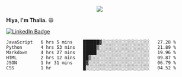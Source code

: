 <p align="center">
  <img src=https://media2.giphy.com/media/J2yDvX0N4GpAdHOD3N/giphy.gif?cid=ecf05e4732fecy7p8iauk3qv6wrz5awzkzmwe846do1i8h6n&rid=giphy.gif>
</p>


<!-- <p align="middle">
  <img src="https://raw.githubusercontent.com/thaliajuarez/thaliajuarez/main/images/unnamed.png" />
</p> -->

**Hiya, I'm Thalia.** 😄

[![LinkedIn Badge](https://img.shields.io/badge/LinkedIn-Profile-informational?style=flat&logo=linkedin&logoColor=white&color=0D76A8)](https://www.linkedin.com/in/thalia-juarez/)


<!--
**thaliajuarez/thaliajuarez** is a ✨ _special_ ✨ repository because its `README.md` (this file) appears on your GitHub profile.
Here are some ideas to get you started:
- 🔭 I’m currently working on 
- 🌱 I’m currently learning C
- 👯 I’m looking to collaborate on ...
- 🤔 I’m looking for help with ...
- 💬 Ask me about ...
- 📫 How to reach me: ...
- 😄 Pronouns: ...
- ⚡ Fun fact: ...


- 🔭 I’m currently working on UI/UX.
- 🌱 I’m currently learning C#
- ⚡ Fun fact: Raindrops fall between 15 and 25 miles per hour.
-->

<!--START_SECTION:waka-->

```text
JavaScript   6 hrs 5 mins    ██████▓░░░░░░░░░░░░░░░░░░   27.28 %
Python       4 hrs 53 mins   █████▒░░░░░░░░░░░░░░░░░░░   21.89 %
Markdown     4 hrs 27 mins   █████░░░░░░░░░░░░░░░░░░░░   19.96 %
HTML         2 hrs 12 mins   ██▒░░░░░░░░░░░░░░░░░░░░░░   09.87 %
JSON         1 hr 31 mins    █▓░░░░░░░░░░░░░░░░░░░░░░░   06.79 %
CSS          1 hr            █░░░░░░░░░░░░░░░░░░░░░░░░   04.52 %
```

<!--END_SECTION:waka-->

